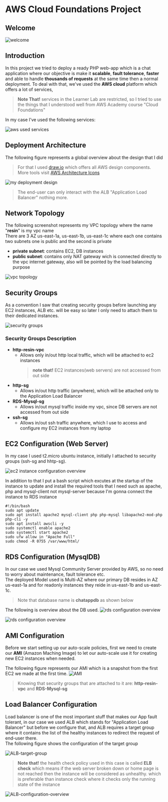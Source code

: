 # AWS Cloud Foundations Project

## Welcome

![welcome](screenshots/slides/slide1.JPG)

## Introduction

In this project we tried to deploy a ready PHP web-app which is a chat application where our objective is make it **scalable**, **fault tolerance**, **faster** and able to handle **thousands of requests** at the same time then a normal deployment.
To deal with that, we've used the **AWS cloud** platform which offers a lot of services,

> **Note That!** services in the Learner Lab are restricted, so I tried to use the things that I understood well from AWS Academy course "Cloud Foundations"

In my case I’ve used the following services:

![aws used services](screenshots/slides/slide2.jpg)

## Deployment Architecture

The following figure represents a global overview about the design that I did

> For that I used [draw.io](https://app.diagrams.net/?splash=0&libs=aws4) which offers all AWS design components.  
> More tools visit [AWS Architecture Icons](https://aws.amazon.com/architecture/icons/)

![my deployment design](screenshots/aws-diagram.jpg)

> The end-user can only interact with the ALB "Application Load Balancer" nothing more.

## Network Topology

The following screenshot represents my VPC topology where the name "**resin**" is my vpc name  
There are 3 AZ us-east-1a, us-east-1b, us-east-1c where each one contains two subnets one is public and the second is private

- **private subnet**: contains EC2, DB instances
- **public subnet**: contains only NAT gateway wich is connected directly to the vpc internet gateway, also will be pointed by the load balancing purpose

![vpc topology](screenshots/resin-vpc.png)

## Security Groups

As a convention I saw that creating security groups before launching any EC2 instances, ALB etc. will be easy so later I only need to attach them to their dedicated instances.

![security groups](screenshots/security-groups.png)

### Security Groups Description

- **http-resin-vpc**
  - Allows only in/out http local traffic, which will be attached to ec2 instances
    > **note that!** EC2 instances(web servers) are not accessed from out side
- **http-sg**
  - Allows in/out http traffic (anywhere), which will be attached only to the Application Load Balancer
- **RDS-Mysql-sg**
  - Allows in/out mysql traffic inside my vpc, since DB servers are not accessed from out side
- **ssh-sg**
  - Allows in/out ssh traffic anywhere, which I use to access and configure my EC2 instances from my laptop

## EC2 Configuration (Web Server)

In my case I used t2.micro ubuntu instance, initially I attached to security groups (ssh-sg and hhtp-sg).

![ec2 instance configuration overview](screenshots/create-ec2.png)

In addition to that I put a bash script which excutes at the startup of the instance to update and install the required tools that I need such as apache, php and mysql-client not mysql-server because I'm gonna connect the instance to RDS instance

```
#!/bin/bash
sudo apt update
sudo apt install apache2 mysql-client php php-mysql libapache2-mod-php php-cli -y
sudo apt install awscli -y
sudo systemctl enable apache2
sudo systemctl start apache2
sudo ufw allow in "Apache Full"
sudo chmod -R 0755 /var/www/html/
```

## RDS Configuration (MysqlDB)

In our case we used Mysql Community Server provided by AWS, so no need to worry about maintenance, fault tolerance etc.  
The deployed Model used is Multi-AZ where our primary DB resides in AZ us-east-1a and for readonly instances they reide in us-east-1b and us-east-1c.

> Note that database name is **chatappdb** as shown below

The following is overview about the DB used.
![rds configuration overview](screenshots/rds-1.png)

![rds configuration overview](screenshots/rds-2.png)

## AMI Configuration

Before we start setting up our auto-scale policies, first we need to create our **AMI** (Amazon Maching Image) to let our auto-scale use it for creating new EC2 instances when needed.

The following figure represents our AMI which is a snapshot from the first EC2 we made at the first time.
![AMI](screenshots/AMI.png)

> Knowing that security groups that are attached to it are: **http-resin-vpc** and **RDS-Mysql-sg**

## Load Balancer Configuration

Load balancer is one of the most important stuff that makes our App fault tolerant, in our case we used ALB which stands for "Application Load Balancer" but before we configure that, and ALB requires a target group where it contains the list of the healthy instances to redirect the request of end-user there.  
The following figure shows the configuration of the target group

![ALB-target-group](screenshots/ALB-1.png)

> **Note that!** the health check policy used in this case is called **ELB check** which means if the web server broken down or home page is not reached then the instance will be considered as unhealthy. which is preferable than instance check where it checks only the running state of the instance

![ALB-configuration-overview](screenshots/ALB-2.png)
